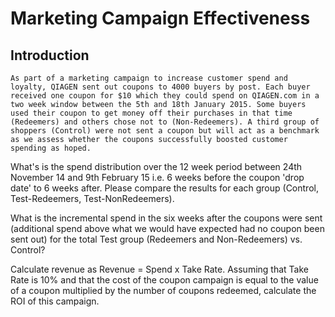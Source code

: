# Marketing Campaign Effectiveness

## Introduction

```
As part of a marketing campaign to increase customer spend and loyalty, QIAGEN sent out coupons to 4000 buyers by post. Each buyer received one coupon for $10 which they could spend on QIAGEN.com in a two week window between the 5th and 18th January 2015. Some buyers used their coupon to get money off their purchases in that time (Redeemers) and others chose not to (Non-Redeemers). A third group of shoppers (Control) were not sent a coupon but will act as a benchmark as we assess whether the coupons successfully boosted customer spending as hoped.
```

What's is the spend distribution over the 12 week period between 24th November 14 and 9th February 15 i.e. 6 weeks before the coupon 'drop date' to 6 weeks after. Please compare the results for each group (Control, Test-Redeemers, Test-NonRedeemers).

What is the incremental spend in the six weeks after the coupons were sent (additional spend above what we would have expected had no coupon been sent out) for the total Test group (Redeemers and Non-Redeemers) vs. Control?  

Calculate revenue as Revenue = Spend x Take Rate. Assuming that Take Rate is 10% and that the cost of the coupon campaign is equal to the value of a coupon multiplied by the number of coupons redeemed, calculate the ROI of this campaign.
